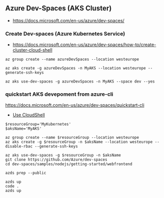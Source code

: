 ## Azure Dev-Spaces  (AKS Cluster)

- https://docs.microsoft.com/en-us/azure/dev-spaces/



### Create Dev-spaces (Azure Kubernetes Service)

- https://docs.microsoft.com/en-us/azure/dev-spaces/how-to/create-cluster-cloud-shell

```
az group create --name azureDevSpaces --location westeurope

az aks create -g azureDevSpaces -n MyAKS --location westeurope --generate-ssh-keys

az aks use-dev-spaces -g azureDevSpaces -n MyAKS --space dev --yes

```


### quickstart AKS devepoment from azure-cli

https://docs.microsoft.com/en-us/azure/dev-spaces/quickstart-cli

- [Use CloudShell](https://shell.azure.com/powershell)

```
$resourceGroup='MyKubernetes'
$aksName='MyAKS'

az group create --name $resourceGroup --location westeurope
az aks create -g $resourceGroup -n $aksName --location westeurope --disable-rbac --generate-ssh-keys

az aks use-dev-spaces -g $resourceGroup -n $aksName
git clone https://github.com/Azure/dev-spaces
cd dev-spaces/samples/nodejs/getting-started/webfrontend

azds prep --public

azds up
code .
azds up

```







